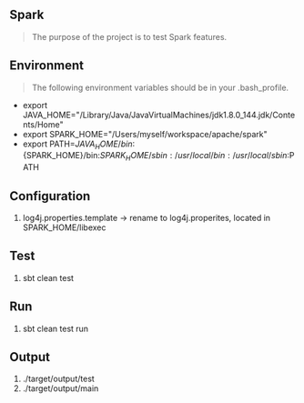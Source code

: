 Spark
-----
>The purpose of the project is to test Spark features.

Environment
-----------
>The following environment variables should be in your .bash_profile.

- export JAVA_HOME="/Library/Java/JavaVirtualMachines/jdk1.8.0_144.jdk/Contents/Home"
- export SPARK_HOME="/Users/myself/workspace/apache/spark"
- export PATH=${JAVA_HOME}/bin:${SPARK_HOME}/bin:${SPARK_HOME}/sbin:/usr/local/bin:/usr/local/sbin:$PATH

Configuration
-------------
1. log4j.properties.template -> rename to log4j.properites, located in SPARK_HOME/libexec

Test
----
1. sbt clean test

Run
---
1. sbt clean test run

Output
------
1. ./target/output/test
2. ./target/output/main